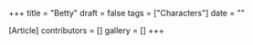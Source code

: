 +++
title = "Betty"
draft = false
tags = ["Characters"]
date = ""

[Article]
contributors = []
gallery = []
+++